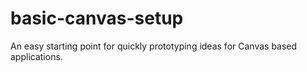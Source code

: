 # basic-canvas-setup
An easy starting point for quickly prototyping ideas for Canvas based applications.
